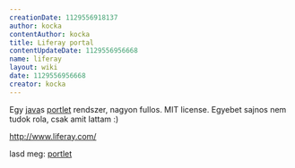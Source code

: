```yaml
---
creationDate: 1129556918137 
author: kocka 
contentAuthor: kocka 
title: Liferay portal 
contentUpdateDate: 1129556956668 
name: liferay 
layout: wiki 
date: 1129556956668 
creator: kocka 
---
```

Egy [java](java.html)s [portlet](portlet.html) rendszer, nagyon fullos. MIT license. Egyebet sajnos nem tudok rola, csak amit lattam :)

http://www.liferay.com/

lasd meg: [portlet](portlet.html)
